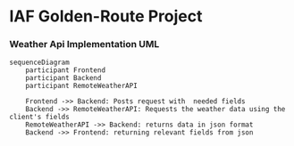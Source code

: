 # IAF Golden-Route Project

### Weather Api Implementation UML
```mermaid
sequenceDiagram
    participant Frontend
    participant Backend
    participant RemoteWeatherAPI
    
    Frontend ->> Backend: Posts request with  needed fields
    Backend ->> RemoteWeatherAPI: Requests the weather data using the client's fields
    RemoteWeatherAPI ->> Backend: returns data in json format
    Backend ->> Frontend: returning relevant fields from json  

```